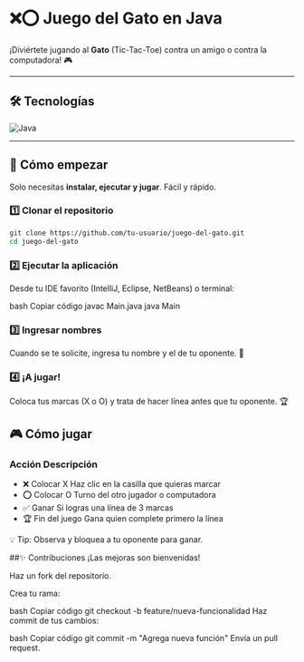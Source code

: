 # ❌⭕ Juego del Gato en Java

¡Diviértete jugando al **Gato** (Tic-Tac-Toe) contra un amigo o contra la computadora! 🎮  

---

## 🛠️ Tecnologías
![Java](https://img.shields.io/badge/Java-ED8B00?style=for-the-badge&logo=java&logoColor=white)

---

## 🚀 Cómo empezar

Solo necesitas **instalar, ejecutar y jugar**. Fácil y rápido.  

### 1️⃣ Clonar el repositorio
```bash
git clone https://github.com/tu-usuario/juego-del-gato.git
cd juego-del-gato
```
### 2️⃣ Ejecutar la aplicación
Desde tu IDE favorito (IntelliJ, Eclipse, NetBeans) o terminal:

bash
Copiar código
javac Main.java
java Main
### 3️⃣ Ingresar nombres
Cuando se te solicite, ingresa tu nombre y el de tu oponente. 📝

### 4️⃣ ¡A jugar!
Coloca tus marcas (X o O) y trata de hacer línea antes que tu oponente. 🏆

## 🎮 Cómo jugar
### Acción	Descripción
- ❌ Colocar X	Haz clic en la casilla que quieras marcar
- ⭕ Colocar O	Turno del otro jugador o computadora
- ✅ Ganar	Si logras una línea de 3 marcas
- 🏆 Fin del juego	Gana quien complete primero la línea

💡 Tip: Observa y bloquea a tu oponente para ganar.

##✨ Contribuciones
¡Las mejoras son bienvenidas!

Haz un fork del repositorio.

Crea tu rama:

bash
Copiar código
git checkout -b feature/nueva-funcionalidad
Haz commit de tus cambios:

bash
Copiar código
git commit -m "Agrega nueva función"
Envía un pull request.
